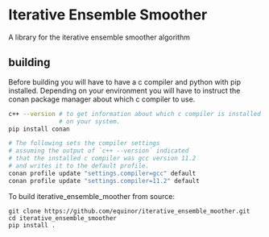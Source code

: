 Iterative Ensemble Smoother
===========================

A library for the iterative ensemble smoother algorithm

## building

Before building you will have to have a c compiler and python with pip
installed. Depending on your environment you will have to instruct
the conan package manager about which c compiler to use.

```bash
c++ --version # to get information about which c compiler is installed
              # on your system.
pip install conan

# The following sets the compiler settings
# assuming the output of `c++ --version` indicated
# that the installed c compiler was gcc version 11.2
# and writes it to the default profile.
conan profile update "settings.compiler=gcc" default
conan profile update "settings.compiler=11.2" default
```

To build iterative_ensemble_moother from source:

```
git clone https://github.com/equinor/iterative_ensemble_moother.git
cd iterative_ensemble_smoother
pip install .
```
